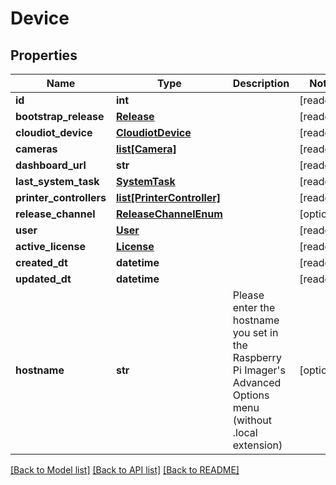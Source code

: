 # Device


## Properties
Name | Type | Description | Notes
------------ | ------------- | ------------- | -------------
**id** | **int** |  | [readonly] 
**bootstrap_release** | [**Release**](Release.md) |  | [readonly] 
**cloudiot_device** | [**CloudiotDevice**](CloudiotDevice.md) |  | [readonly] 
**cameras** | [**list[Camera]**](Camera.md) |  | [readonly] 
**dashboard_url** | **str** |  | [readonly] 
**last_system_task** | [**SystemTask**](SystemTask.md) |  | [readonly] 
**printer_controllers** | [**list[PrinterController]**](PrinterController.md) |  | [readonly] 
**release_channel** | [**ReleaseChannelEnum**](ReleaseChannelEnum.md) |  | [optional] 
**user** | [**User**](User.md) |  | [readonly] 
**active_license** | [**License**](License.md) |  | [readonly] 
**created_dt** | **datetime** |  | [readonly] 
**updated_dt** | **datetime** |  | [readonly] 
**hostname** | **str** | Please enter the hostname you set in the Raspberry Pi Imager&#39;s Advanced Options menu (without .local extension) | [optional] 

[[Back to Model list]](../README.md#documentation-for-models) [[Back to API list]](../README.md#documentation-for-api-endpoints) [[Back to README]](../README.md)


